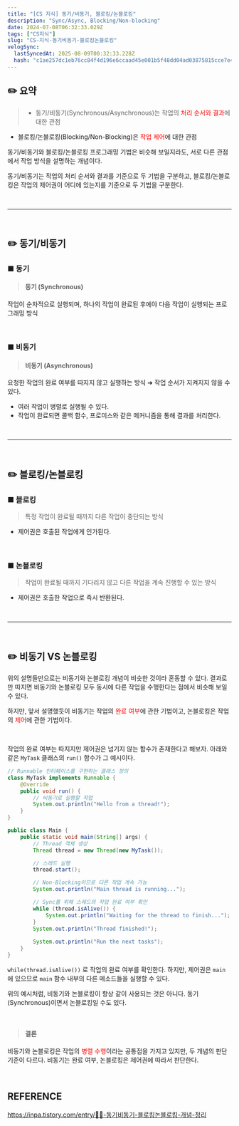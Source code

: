 ```yaml
---
title: "[CS 지식] 동기/비동기, 블로킹/논블로킹"
description: "Sync/Async, Blocking/Non-blocking"
date: 2024-07-08T06:32:33.029Z
tags: ["CS지식"]
slug: "CS-지식-동기비동기-블로킹논블로킹"
velogSync:
  lastSyncedAt: 2025-08-09T00:32:33.228Z
  hash: "c1ae257dc1eb76cc84f4d196e6ccaad45e001b5f48dd04ad03875815cce7e452"
---
```


## ✏️ 요약
>- 동기/비동기(Synchronous/Asynchronous)는 작업의 <span style = "color:red">처리 순서와 결과</span>에 대한 관점
- 블로킹/논블로킹(Blocking/Non-Blocking)은 <span style = "color:red">작업 제어</span>에 대한 관점

동기/비동기와 블로킹/논블로킹 프로그래밍 기법은 비슷해 보일지라도, 서로 다른 관점에서 작업 방식을 설명하는 개념이다.

동기/비동기는 작업의 처리 순서와 결과를 기준으로 두 기법을 구분하고, 블로킹/논블로킹은 작업의 제어권이 어디에 있는지를 기준으로 두 기법을 구분한다.

<br>

---

<br>

## ✏️ 동기/비동기
### ■ 동기
> #### 동기 (Synchronous)
작업이 순차적으로 실행되며, 하나의 작업이 완료된 후에야 다음 작업이 실행되는 프로그래밍 방식

<br>

### ■ 비동기
> #### 비동기 (Asynchronous)
요청한 작업의 완료 여부를 따지지 않고 실행하는 방식
➜ 작업 순서가 지켜지지 않을 수 있다.

- 여러 작업이 병렬로 실행될 수 있다.
- 작업이 완료되면 콜백 함수, 프로미스와 같은 메커니즘을 통해 결과를 처리한다.

<br>

---

<br>

## ✏️ 블로킹/논블로킹

### ■ 블로킹
> 특정 작업이 완료될 때까지 다른 작업이 중단되는 방식
- 제어권은 호출된 작업에게 인가된다.


<br>

### ■ 논블로킹
> 작업이 완료될 때까지 기다리지 않고 다른 작업을 계속 진행할 수 있는 방식
- 제어권은 호출한 작업으로 즉시 반환된다.


<br>

---

<br>

## ✏️ 비동기 VS 논블로킹
위의 설명들만으로는 비동기와 논블로킹 개념이 비슷한 것이라 혼동할 수 있다.
결과로만 따지면 비동기와 논블로킹 모두 동시에 다른 작업을 수행한다는 점에서 비슷해 보일 수 있다.

하지만, 앞서 설명했듯이 비동기는 작업의 <span style = "color:red">완료 여부</span>에 관한 기법이고, 논블로킹은 작업의<span style = "color:red"> 제어</span>에 관한 기법이다. 

<br>

작업의 완료 여부는 따지지만 제어권은 넘기지 않는 함수가 존재한다고 해보자. 
아래와 같은 ```MyTask```  클래스의 ```run()``` 함수가 그 예시이다.
```java
// Runnable 인터페이스를 구현하는 클래스 정의
class MyTask implements Runnable {
    @Override
    public void run() {
        // 비동기로 실행할 작업
        System.out.println("Hello from a thread!");
    }
}

public class Main {
    public static void main(String[] args) {
        // Thread 객체 생성
        Thread thread = new Thread(new MyTask());

        // 스레드 실행
        thread.start();

        // Non-Blocking이므로 다른 작업 계속 가능
        System.out.println("Main thread is running...");

        // Sync를 위해 스레드의 작업 완료 여부 확인
        while (thread.isAlive()) {
            System.out.println("Waiting for the thread to finish...");
        }
        System.out.println("Thread finished!");
        
        System.out.println("Run the next tasks");
    }
}
```
```while(thread.isAlive())``` 로 작업의 완료 여부를 확인한다.
하지만, 제어권은 ```main``` 에 있으므로 ```main``` 함수 내부의 다른 메소드들을 실행할 수 있다.

위의 예시처럼, 비동기와 논블로킹이 항상 같이 사용되는 것은 아니다.
동기(Synchronous)이면서 논블로킹일 수도 있다.

<br>


> #### 결론
비동기와 논블로킹은 작업의 <span style = "color:red">병렬 수행</span>이라는 공통점을 가지고 있지만, 두 개념의 판단 기준이 다르다. 비동기는 완료 여부, 논블로킹은 제어권에 따라서 판단한다.

<br>

## REFERENCE
https://inpa.tistory.com/entry/👩‍💻-동기비동기-블로킹논블로킹-개념-정리 
